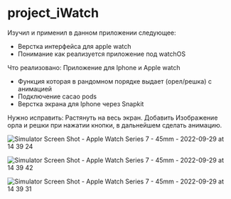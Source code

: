 # project_iWatch
Изучил и применил в данном приложении следующее:
* Верстка интерфейса для apple watch 
* Понимание как реализуется приложение под watchOS

Что реализовано:
Приложение для Iphone и Apple watch
* Функция которая в рандомном порядке выдает (орел/решка) с анимацией
* Подключение cacao pods 
* Верстка экрана для Iphone через Snapkit

Нужно исправить:
Растянуть на весь экран. Добавить Изображение орла и решки при нажатии кнопки, в дальнейшем сделать анимацию. 

![Simulator Screen Shot - Apple Watch Series 7 - 45mm - 2022-09-29 at 14 39 24](https://user-images.githubusercontent.com/91013665/193023275-25fe9bf4-9d3c-4976-a1be-f228b66b7750.png)

![Simulator Screen Shot - Apple Watch Series 7 - 45mm - 2022-09-29 at 14 39 42](https://user-images.githubusercontent.com/91013665/193023309-694d657c-11a5-49f5-a34f-86fe72f115f2.png)

![Simulator Screen Shot - Apple Watch Series 7 - 45mm - 2022-09-29 at 14 39 31](https://user-images.githubusercontent.com/91013665/193023321-c90ea947-d42a-4cf7-9424-1a7ea1a386a7.png)
